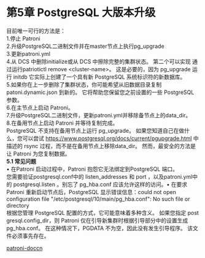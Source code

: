 # 第5章 PostgreSQL 大版本升级<br>
目前唯一可行的方法是：<br>
1.停止 Patroni <br>
2.升级PostgreSQL二进制文件并在master节点上执行pg_upgrade <br>
3.更新patroni.yml<br>
4.从 DCS 中删除initialize或从 DCS 中擦除完整的集群状态。 第二个可以实现 通过运行patriotictl remove &lt;cluster-name&gt;。 这是必要的，因为 pg_upgrade 运行 initdb 它实际上创建了一个具有新 PostgreSQL 系统标识符的新数据库。 <br>
5.如果你在上一步删除了集群状态，你可能希望从旧数据目录复制patoni.dynamic.json 到新的。 它将帮助您保留您之前设置的一些 PostgreSQL 参数。 <br>
6.在主节点上启动 Patroni。 <br>
7.升级PostgreSQL二进制文件，更新patroni.yml并移除备节点上的data_dir。 <br>
8.在备用节点上启动 Patroni 并等待复制完成。<br>
PostgreSQL 不支持在备用节点上运行 pg_upgrade。 如果您知道自己在做什么，您可以尝试 https://www.postgresql.org/docs/current/pgupgrade.html 中描述的 rsync 过程，而不是在备用节点上移除data_dir。 然而，最安全的方法是让 Patroni 为您复制数据。<br>
<b>5.1 常见问题</b><br>
• 在Patroni 启动过程中，Patroni 抱怨它无法绑定到PostgreSQL 端口。<br>
您需要验证postgresql.conf中的 listen_addresses 和 port ，以及patroni.yml中的 postgresql.listen 。别忘了 pg_hba.conf 应该允许这样的访问。• 在要求 Patroni 重新启动节点后，PostgreSQL 显示错误信息：could not open configuration file "/etc/postgresql/10/main/pg_hba.conf": No such file or directory<br>
根据您管理 PostgreSQL 配置的方式，它可能意味着多种含义。 如果您指定 post gresql.config_dir，则 Patroni 仅在引导新集群时根据引导部分中的设置生成 pg_hba.conf。 在这种情况下，PGDATA 不为空，因此没有发生引导程序。 该文件必须事先存在。<br>

[patroni-doccn](https://github.com/postgres-cn/patroni-doccn/blob/main/README.md)
